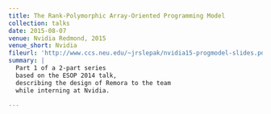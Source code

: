 ```yaml
---
title: The Rank-Polymorphic Array-Oriented Programming Model
collection: talks
date: 2015-08-07
venue: Nvidia Redmond, 2015
venue_short: Nvidia
fileurl: 'http://www.ccs.neu.edu/~jrslepak/nvidia15-progmodel-slides.pdf'
summary: |
  Part 1 of a 2-part series
  based on the ESOP 2014 talk,
  describing the design of Remora to the team
  while interning at Nvidia.
  
---
```

